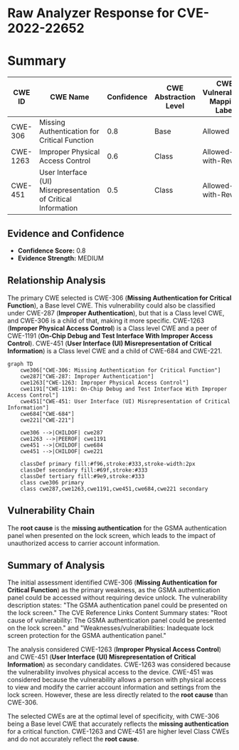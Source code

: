 # Raw Analyzer Response for CVE-2022-22652

# Summary
| CWE ID | CWE Name | Confidence | CWE Abstraction Level | CWE Vulnerability Mapping Label | CWE-Vulnerability Mapping Notes |
|---|---|---|---|---|---|
| CWE-306 | Missing Authentication for Critical Function | 0.8 | Base | Allowed | Primary CWE |
| CWE-1263 | Improper Physical Access Control | 0.6 | Class | Allowed-with-Review | Secondary Candidate |
| CWE-451 | User Interface (UI) Misrepresentation of Critical Information | 0.5 | Class | Allowed-with-Review | Secondary Candidate |

## Evidence and Confidence

*   **Confidence Score:** 0.8
*   **Evidence Strength:** MEDIUM

## Relationship Analysis
The primary CWE selected is CWE-306 (**Missing Authentication for Critical Function**), a Base level CWE. This vulnerability could also be classified under CWE-287 (**Improper Authentication**), but that is a Class level CWE, and CWE-306 is a child of that, making it more specific. CWE-1263 (**Improper Physical Access Control**) is a Class level CWE and a peer of CWE-1191 (**On-Chip Debug and Test Interface With Improper Access Control**). CWE-451 (**User Interface (UI) Misrepresentation of Critical Information**) is a Class level CWE and a child of CWE-684 and CWE-221.

```mermaid
graph TD
    cwe306["CWE-306: Missing Authentication for Critical Function"]
    cwe287["CWE-287: Improper Authentication"]
    cwe1263["CWE-1263: Improper Physical Access Control"]
    cwe1191["CWE-1191: On-Chip Debug and Test Interface With Improper Access Control"]
    cwe451["CWE-451: User Interface (UI) Misrepresentation of Critical Information"]
    cwe684["CWE-684"]
    cwe221["CWE-221"]

    cwe306 -->|CHILDOF| cwe287
    cwe1263 -->|PEEROF| cwe1191
    cwe451 -->|CHILDOF| cwe684
    cwe451 -->|CHILDOF| cwe221

    classDef primary fill:#f96,stroke:#333,stroke-width:2px
    classDef secondary fill:#69f,stroke:#333
    classDef tertiary fill:#9e9,stroke:#333
    class cwe306 primary
    class cwe287,cwe1263,cwe1191,cwe451,cwe684,cwe221 secondary
```

## Vulnerability Chain
The **root cause** is the **missing authentication** for the GSMA authentication panel when presented on the lock screen, which leads to the impact of unauthorized access to carrier account information.

## Summary of Analysis
The initial assessment identified CWE-306 (**Missing Authentication for Critical Function**) as the primary weakness, as the GSMA authentication panel could be accessed without requiring device unlock. The vulnerability description states: "The GSMA authentication panel could be presented on the lock screen." The CVE Reference Links Content Summary states: "Root cause of vulnerability: The GSMA authentication panel could be presented on the lock screen." and "Weaknesses/vulnerabilities: Inadequate lock screen protection for the GSMA authentication panel."

The analysis considered CWE-1263 (**Improper Physical Access Control**) and CWE-451 (**User Interface (UI) Misrepresentation of Critical Information**) as secondary candidates. CWE-1263 was considered because the vulnerability involves physical access to the device. CWE-451 was considered because the vulnerability allows a person with physical access to view and modify the carrier account information and settings from the lock screen. However, these are less directly related to the **root cause** than CWE-306.

The selected CWEs are at the optimal level of specificity, with CWE-306 being a Base level CWE that accurately reflects the **missing authentication** for a critical function. CWE-1263 and CWE-451 are higher level Class CWEs and do not accurately reflect the **root cause**.